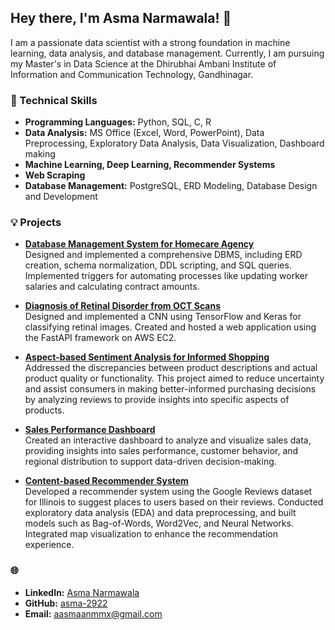 ## Hey there, I'm Asma Narmawala! 👋

I am a passionate data scientist with a strong foundation in machine learning, data analysis, and database management. Currently, I am pursuing my Master's in Data Science at the Dhirubhai Ambani Institute of Information and Communication Technology, Gandhinagar. 

### 🌱 Technical Skills
- **Programming Languages:** Python, SQL, C, R
- **Data Analysis:** MS Office (Excel, Word, PowerPoint), Data Preprocessing, Exploratory Data Analysis, Data Visualization, Dashboard making
- **Machine Learning, Deep Learning, Recommender Systems**
- **Web Scraping**
- **Database Management:** PostgreSQL, ERD Modeling, Database Design and Development

### 💡 Projects
- **[Database Management System for Homecare Agency](https://github.com/asma-2922/Database-Management-System-for-Homecare-Agency)**  
  Designed and implemented a comprehensive DBMS, including ERD creation, schema normalization, DDL scripting, and SQL queries. Implemented triggers for automating processes like updating worker salaries and calculating contract amounts.

- **[Diagnosis of Retinal Disorder from OCT Scans](https://github.com/asma-2922/Diagnosis-of-retinal-disorders-from-OCT)**  
  Designed and implemented a CNN using TensorFlow and Keras for classifying retinal images. Created and hosted a web application using the FastAPI framework on AWS EC2.

- **[Aspect-based Sentiment Analysis for Informed Shopping](https://github.com/asma-2922/Aspect-based-sentiment-analysis-for-informed-shopping)**  
  Addressed the discrepancies between product descriptions and actual product quality or functionality. This project aimed to reduce uncertainty and assist consumers in making better-informed purchasing decisions by analyzing reviews to provide insights into specific aspects of products.

- **[Sales Performance Dashboard](https://github.com/asma-2922/Sales-Performance-Dashboard)**  
  Created an interactive dashboard to analyze and visualize sales data, providing insights into sales performance, customer behavior, and regional distribution to support data-driven decision-making.

- **[Content-based Recommender System](https://github.com/asma-2922/content-based-recommendation-system)**  
  Developed a recommender system using the Google Reviews dataset for Illinois to suggest places to users based on their reviews. Conducted exploratory data analysis (EDA) and data preprocessing, and built models such as Bag-of-Words, Word2Vec, and Neural Networks. Integrated map visualization to enhance the recommendation experience. 

### 🌐
- **LinkedIn:** [Asma Narmawala](https://www.linkedin.com/in/asma-narmawala-661709209/)
- **GitHub:** [asma-2922](https://github.com/asma-2922)
- **Email:** [aasmaanmmx@gmail.com](mailto:aasmaanmmx@gmail.com)
